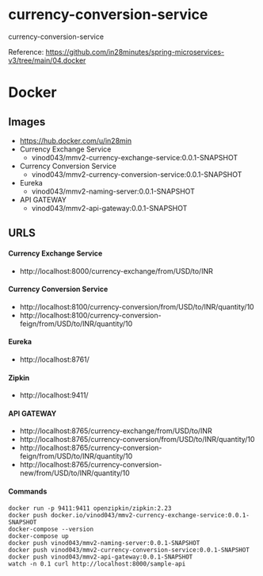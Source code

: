 # currency-conversion-service
currency-conversion-service

Reference: https://github.com/in28minutes/spring-microservices-v3/tree/main/04.docker

# Docker

## Images

- https://hub.docker.com/u/in28min
- Currency Exchange Service 
	- vinod043/mmv2-currency-exchange-service:0.0.1-SNAPSHOT
- Currency Conversion Service
	- vinod043/mmv2-currency-conversion-service:0.0.1-SNAPSHOT
- Eureka
	- vinod043/mmv2-naming-server:0.0.1-SNAPSHOT
- API GATEWAY
	- vinod043/mmv2-api-gateway:0.0.1-SNAPSHOT

## URLS

#### Currency Exchange Service
- http://localhost:8000/currency-exchange/from/USD/to/INR

#### Currency Conversion Service
- http://localhost:8100/currency-conversion/from/USD/to/INR/quantity/10
- http://localhost:8100/currency-conversion-feign/from/USD/to/INR/quantity/10

#### Eureka
- http://localhost:8761/

#### Zipkin
- http://localhost:9411/

#### API GATEWAY
- http://localhost:8765/currency-exchange/from/USD/to/INR
- http://localhost:8765/currency-conversion/from/USD/to/INR/quantity/10
- http://localhost:8765/currency-conversion-feign/from/USD/to/INR/quantity/10
- http://localhost:8765/currency-conversion-new/from/USD/to/INR/quantity/10

#### Commands
```
docker run -p 9411:9411 openzipkin/zipkin:2.23
docker push docker.io/vinod043/mmv2-currency-exchange-service:0.0.1-SNAPSHOT
docker-compose --version
docker-compose up
docker push vinod043/mmv2-naming-server:0.0.1-SNAPSHOT
docker push vinod043/mmv2-currency-conversion-service:0.0.1-SNAPSHOT
docker push vinod043/mmv2-api-gateway:0.0.1-SNAPSHOT
watch -n 0.1 curl http://localhost:8000/sample-api
```
